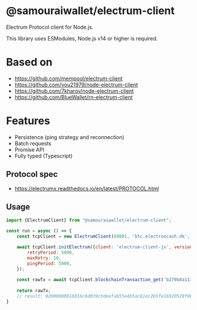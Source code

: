 # @samouraiwallet/electrum-client

Electrum Protocol client for Node.js.

This library uses ESModules, Node.js v14 or higher is required.

# Based on

* https://github.com/mempool/electrum-client
* https://github.com/you21979/node-electrum-client
* https://github.com/7kharov/node-electrum-client
* https://github.com/BlueWallet/rn-electrum-client

# Features

* Persistence (ping strategy and reconnection)
* Batch requests
* Promise API
* Fully typed (Typescript)

## Protocol spec

* https://electrumx.readthedocs.io/en/latest/PROTOCOL.html

## Usage

```js
import {ElectrumClient} from "@samouraiwallet/electrum-client";

const run = async () => {
    const tcpClient = new ElectrumClient(60001, 'btc.electroncash.dk', 'tcp');

    await tcpClient.initElectrum({client: 'electrum-client-js', version: ['1.2', '1.4']}, {
        retryPeriod: 5000,
        maxRetry: 10,
        pingPeriod: 5000,
    });
    
    const rawTx = await tcpClient.blockchainTransaction_get('b270b8a113c048ed0024e470e3c7794565c2b3e18c600d20410ec8f454b7d25a');
    
    return rawTx;
    // result: 02000000016016c6d039cbdeefa655e4b5ac61ec2b5fe16920529f086a2439f59a5994bed6200000006a4730440220421b5daf5f72e514075d256121d6b66e1d9a8993d37ceb0532baca11f6964da502205333d1c4b9be749180bfa8da4da6a07c0e9e2d853c809a75c4b60ef717a628b20121029139c783aa8f31707a67248a6a6b643855e9d1484dbd53cfe7d9e3adf3ce7098ffffffff02c19a01000000000017a9146eda8b447af853746f04b902fea5b2cd959d866d87692c0200000000001976a914443674ce759f8fa2fe83a6608339da782b890c1988ac00000000
}

```
